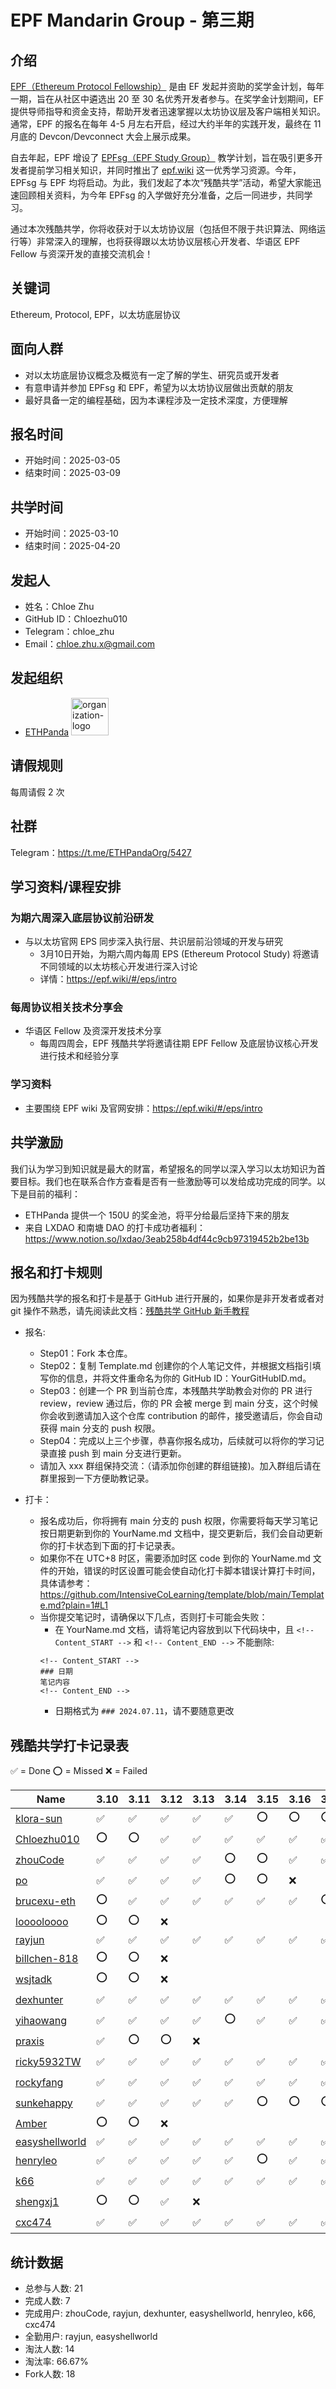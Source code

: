 # EPF Mandarin Group - 第三期

## 介绍

[EPF（Ethereum Protocol Fellowship）](https://github.com/eth-protocol-fellows/cohort-five/blob/main/program-guide/program-details.md) 是由 EF 发起并资助的奖学金计划，每年一期，旨在从社区中遴选出 20 至 30 名优秀开发者参与。在奖学金计划期间，EF 提供导师指导和资金支持，帮助开发者迅速掌握以太坊协议层及客户端相关知识。通常，EPF 的报名在每年 4-5 月左右开启，经过大约半年的实践开发，最终在 11 月底的 Devcon/Devconnect 大会上展示成果。

自去年起，EPF 增设了 [EPFsg（EPF Study Group）](https://epf.wiki/#/eps/intro) 教学计划，旨在吸引更多开发者提前学习相关知识，并同时推出了 [epf.wiki](https://epf.wiki/#/) 这一优秀学习资源。今年，EPFsg 与 EPF 均将启动。为此，我们发起了本次“残酷共学”活动，希望大家能迅速回顾相关资料，为今年 EPFsg 的入学做好充分准备，之后一同进步，共同学习。

通过本次残酷共学，你将收获对于以太坊协议层（包括但不限于共识算法、网络运行等）非常深入的理解，也将获得跟以太坊协议层核心开发者、华语区 EPF Fellow 与资深开发的直接交流机会！

## 关键词

Ethereum, Protocol, EPF，以太坊底层协议

## 面向人群

- 对以太坊底层协议概念及概览有一定了解的学生、研究员或开发者
- 有意申请并参加 EPFsg 和 EPF，希望为以太坊协议层做出贡献的朋友
- 最好具备一定的编程基础，因为本课程涉及一定技术深度，方便理解

## 报名时间

- 开始时间：2025-03-05
- 结束时间：2025-03-09

## 共学时间

- 开始时间：2025-03-10
- 结束时间：2025-04-20

## 发起人

- 姓名：Chloe Zhu
- GitHub ID：Chloezhu010
- Telegram：chloe_zhu
- Email：chloe.zhu.x@gmail.com

## 发起组织

- [ETHPanda](https://ethpanda.org/) <img alt="organization-logo" height="60px" src="https://cdn.lxdao.io/10aed40b-4786-4c2b-aaaa-b7d8a119c00e.png" />

## 请假规则

每周请假 2 次

## 社群

Telegram：https://t.me/ETHPandaOrg/5427

## 学习资料/课程安排
### 为期六周深入底层协议前沿研发
- 与以太坊官网 EPS 同步深入执行层、共识层前沿领域的开发与研究
  - 3月10日开始，为期六周内每周 EPS (Ethereum Protocol Study) 将邀请不同领域的以太坊核心开发进行深入讨论
  - 详情：https://epf.wiki/#/eps/intro
### 每周协议相关技术分享会
- 华语区 Fellow 及资深开发技术分享
  - 每周四周会，EPF 残酷共学将邀请往期 EPF Fellow 及底层协议核心开发进行技术和经验分享
### 学习资料
  - 主要围绕 EPF wiki 及官网安排：https://epf.wiki/#/eps/intro

## 共学激励

我们认为学习到知识就是最大的财富，希望报名的同学以深入学习以太坊知识为首要目标。我们也在联系合作方查看是否有一些激励等可以发给成功完成的同学。以下是目前的福利：

- ETHPanda 提供一个 150U 的奖金池，将平分给最后坚持下来的朋友
- 来自 LXDAO 和南塘 DAO 的打卡成功者福利：<https://www.notion.so/lxdao/3eab258b4df44c9cb97319452b2be13b>

## 报名和打卡规则

因为残酷共学的报名和打卡是基于 GitHub 进行开展的，如果你是非开发者或者对 git 操作不熟悉，请先阅读此文档：[残酷共学 GitHub 新手教程](https://www.notion.so/lxdao/GitHub-bd65b981146947fea1fb675942567a45)

- 报名:

  - Step01：Fork 本仓库。
  - Step02：复制 Template.md 创建你的个人笔记文件，并根据文档指引填写你的信息，并将文件重命名为你的 GitHub ID：YourGitHubID.md。
  - Step03：创建一个 PR 到当前仓库，本残酷共学助教会对你的 PR 进行 review，review 通过后，你的 PR 会被 merge 到 main 分支，这个时候你会收到邀请加入这个仓库 contribution 的邮件，接受邀请后，你会自动获得 main 分支的 push 权限。
  - Step04：完成以上三个步骤，恭喜你报名成功，后续就可以将你的学习记录直接 push 到 main 分支进行更新。
  - 请加入 xxx 群组保持交流：（请添加你创建的群组链接)。加入群组后请在群里报到一下方便助教记录。

- 打卡：
  - 报名成功后，你将拥有 main 分支的 push 权限，你需要将每天学习笔记按日期更新到你的 YourName.md 文档中，提交更新后，我们会自动更新你的打卡状态到下面的打卡记录表。
  - 如果你不在 UTC+8 时区，需要添加时区 code 到你的 YourName.md 文件的开始，错误的时区设置可能会使自动化打卡脚本错误计算打卡时间，具体请参考：https://github.com/IntensiveCoLearning/template/blob/main/Template.md?plain=1#L1
  - 当你提交笔记时，请确保以下几点，否则打卡可能会失败：
    - 在 YourName.md 文档，请将笔记内容放到以下代码块中，且 `<!-- Content_START -->` 和 `<!-- Content_END -->` 不能删除:
    ```
    <!-- Content_START -->
    ### 日期
    笔记内容
    <!-- Content_END -->
    ```
    - 日期格式为 `### 2024.07.11`，请不要随意更改

## 残酷共学打卡记录表

✅ = Done ⭕️ = Missed ❌ = Failed

<!-- START_COMMIT_TABLE -->
| Name | 3.10 | 3.11 | 3.12 | 3.13 | 3.14 | 3.15 | 3.16 | 3.17 | 3.18 | 3.19 | 3.20 | 3.21 | 3.22 | 3.23 | 3.24 | 3.25 | 3.26 | 3.27 | 3.28 | 3.29 | 3.30 | 3.31 | 4.01 | 4.02 | 4.03 | 4.04 | 4.05 | 4.06 | 4.07 | 4.08 | 4.09 | 4.10 | 4.11 | 4.12 | 4.13 | 4.14 | 4.15 | 4.16 | 4.17 | 4.18 | 4.19 | 4.20 |
| ------------- | ---- | ---- | ---- | ---- | ---- | ---- | ---- | ---- | ---- | ---- | ---- | ---- | ---- | ---- | ---- | ---- | ---- | ---- | ---- | ---- | ---- | ---- | ---- | ---- | ---- | ---- | ---- | ---- | ---- | ---- | ---- | ---- | ---- | ---- | ---- | ---- | ---- | ---- | ---- | ---- | ---- | ---- |
| [klora-sun](https://github.com/IntensiveCoLearning/Ethereum-Protocol-Fellowship-3/blob/main/klora-sun.md) | ✅ | ✅ | ✅ | ✅ | ✅ | ⭕️ | ⭕️ | ⭕️ | ⭕️ | ❌ | | | | | | | | | | | | | | | | | | | | | | | | | | | | | | | | |
| [Chloezhu010](https://github.com/IntensiveCoLearning/Ethereum-Protocol-Fellowship-3/blob/main/Chloezhu010.md) | ⭕️ | ⭕️ | ✅ | ✅ | ✅ | ✅ | ✅ | ✅ | ⭕️ | ⭕️ |   | ❌ | | | | | | | | | | | | | | | | | | | | | | | | | | | | | | |
| [zhouCode](https://github.com/IntensiveCoLearning/Ethereum-Protocol-Fellowship-3/blob/main/zhouCode.md) | ✅ | ✅ | ✅ | ✅ | ⭕️ | ⭕️ | ✅ | ✅ | ⭕️ | ⭕️ | ✅ | ✅ | ✅ | ✅ | ✅ | ✅ | ✅ | ⭕️ | ✅ | ✅ | ✅ | ✅ | ⭕️ | ⭕️ | ✅ | ✅ | ✅ | ✅ | ⭕️ | ✅ | ✅ | ✅ | ✅ | ⭕️ | ✅ | ✅ | ⭕️ | ✅ | ✅ | ✅ | ✅ | ✅ |
| [po](https://github.com/IntensiveCoLearning/Ethereum-Protocol-Fellowship-3/blob/main/po.md) | ✅ | ✅ | ✅ | ✅ | ⭕️ | ⭕️ | ❌ | | | | | | | | | | | | | | | | | | | | | | | | | | | | | | | | | | | |
| [brucexu-eth](https://github.com/IntensiveCoLearning/Ethereum-Protocol-Fellowship-3/blob/main/brucexu-eth.md) | ⭕️ | ✅ | ✅ | ✅ | ✅ | ✅ | ✅ | ⭕️ | ✅ | ✅ | ✅ | ✅ | ✅ | ⭕️ | ✅ | ✅ | ✅ | ✅ | ✅ | ⭕️ | ✅ | ✅ | ✅ | ⭕️ | ✅ | ⭕️ | ✅ | ✅ | ✅ | ✅ | ✅ | ✅ | ✅ | ✅ | ⭕️ | ⭕️ | ⭕️ | ❌ | | | | |
| [looooloooo](https://github.com/IntensiveCoLearning/Ethereum-Protocol-Fellowship-3/blob/main/looooloooo.md) | ⭕️ | ⭕️ | ❌ | | | | | | | | | | | | | | | | | | | | | | | | | | | | | | | | | | | | | | | |
| [rayjun](https://github.com/IntensiveCoLearning/Ethereum-Protocol-Fellowship-3/blob/main/rayjun.md) | ✅ | ✅ | ✅ | ✅ | ✅ | ✅ | ✅ | ✅ | ✅ | ✅ | ✅ | ✅ | ✅ | ✅ | ✅ | ✅ | ✅ | ✅ | ✅ | ✅ | ✅ | ✅ | ✅ | ✅ | ✅ | ✅ | ✅ | ✅ | ✅ | ✅ | ✅ | ✅ | ✅ | ✅ | ✅ | ✅ | ✅ | ✅ | ✅ | ✅ | ✅ | ✅ |
| [billchen-818](https://github.com/IntensiveCoLearning/Ethereum-Protocol-Fellowship-3/blob/main/billchen-818.md) | ⭕️ | ⭕️ | ❌ | | | | | | | | | | | | | | | | | | | | | | | | | | | | | | | | | | | | | | | |
| [wsjtadk](https://github.com/IntensiveCoLearning/Ethereum-Protocol-Fellowship-3/blob/main/wsjtadk.md) | ⭕️ | ⭕️ | ❌ | | | | | | | | | | | | | | | | | | | | | | | | | | | | | | | | | | | | | | | |
| [dexhunter](https://github.com/IntensiveCoLearning/Ethereum-Protocol-Fellowship-3/blob/main/dexhunter.md) | ✅ | ✅ | ✅ | ✅ | ✅ | ✅ | ✅ | ✅ | ✅ | ✅ |   | ⭕️ | ✅ | ✅ | ✅ | ✅ | ✅ | ✅ | ✅ | ✅ | ✅ | ⭕️ | ✅ | ✅ | ✅ | ✅ | ✅ | ✅ | ✅ | ✅ | ✅ | ✅ | ✅ | ✅ | ✅ | ⭕️ | ✅ | ✅ | ✅ | ✅ | ✅ | ✅ |
| [yihaowang](https://github.com/IntensiveCoLearning/Ethereum-Protocol-Fellowship-3/blob/main/yihaowang.md) | ✅ | ✅ | ✅ | ✅ | ⭕️ | ✅ | ✅ | ✅ | ⭕️ | ✅ | ✅ | ✅ | ⭕️ | ✅ | ✅ | ✅ | ✅ | ⭕️ | ⭕️ | ✅ | ✅ | ✅ | ✅ | ⭕️ | ⭕️ | ❌ | | | | | | | | | | | | | | | | |
| [praxis](https://github.com/IntensiveCoLearning/Ethereum-Protocol-Fellowship-3/blob/main/praxis.md) | ✅ | ⭕️ | ⭕️ | ❌ | | | | | | | | | | | | | | | | | | | | | | | | | | | | | | | | | | | | | | |
| [ricky5932TW](https://github.com/IntensiveCoLearning/Ethereum-Protocol-Fellowship-3/blob/main/ricky5932TW.md) | ✅ | ✅ | ✅ | ✅ | ✅ | ✅ | ✅ | ✅ | ✅ | ✅ | ✅ | ✅ | ✅ | ✅ | ✅ | ✅ | ✅ | ✅ | ✅ | ✅ | ✅ | ✅ | ✅ | ⭕️ | ⭕️ | ❌ | | | | | | | | | | | | | | | | |
| [rockyfang](https://github.com/IntensiveCoLearning/Ethereum-Protocol-Fellowship-3/blob/main/rockyfang.md) | ✅ | ✅ | ✅ | ✅ | ✅ | ✅ | ✅ | ✅ | ✅ | ✅ | ✅ | ✅ | ✅ | ✅ | ✅ | ✅ | ✅ | ✅ | ✅ | ✅ | ✅ | ✅ | ✅ | ⭕️ | ⭕️ | ❌ | | | | | | | | | | | | | | | | |
| [sunkehappy](https://github.com/IntensiveCoLearning/Ethereum-Protocol-Fellowship-3/blob/main/sunkehappy.md) | ✅ | ✅ | ✅ | ✅ | ✅ | ⭕️ | ⭕️ | ⭕️ | ⭕️ | ❌ | | | | | | | | | | | | | | | | | | | | | | | | | | | | | | | | |
| [Amber](https://github.com/IntensiveCoLearning/Ethereum-Protocol-Fellowship-3/blob/main/Amber.md) | ⭕️ | ⭕️ | ❌ | | | | | | | | | | | | | | | | | | | | | | | | | | | | | | | | | | | | | | | |
| [easyshellworld](https://github.com/IntensiveCoLearning/Ethereum-Protocol-Fellowship-3/blob/main/easyshellworld.md) | ✅ | ✅ | ✅ | ✅ | ✅ | ✅ | ✅ | ✅ | ✅ | ✅ | ✅ | ✅ | ✅ | ✅ | ✅ | ✅ | ✅ | ✅ | ✅ | ✅ | ✅ | ✅ | ✅ | ✅ | ✅ | ✅ | ✅ | ✅ | ✅ | ✅ | ✅ | ✅ | ✅ | ✅ | ✅ | ✅ | ✅ | ✅ | ✅ | ✅ | ✅ | ✅ |
| [henryleo](https://github.com/IntensiveCoLearning/Ethereum-Protocol-Fellowship-3/blob/main/henryleo.md) | ✅ | ✅ | ✅ | ✅ | ✅ | ⭕️ | ✅ | ✅ | ✅ | ✅ | ✅ | ⭕️ | ✅ | ⭕️ | ✅ | ✅ | ✅ | ✅ | ✅ | ✅ | ⭕️ | ✅ | ✅ | ✅ | ✅ | ✅ | ⭕️ | ⭕️ | ⭕️ | ✅ | ✅ | ✅ | ✅ | ✅ | ✅ | ✅ | ✅ | ✅ | ✅ | ✅ | ⭕️ |   |
| [k66](https://github.com/IntensiveCoLearning/Ethereum-Protocol-Fellowship-3/blob/main/k66.md) | ✅ | ✅ | ✅ | ✅ | ✅ | ✅ | ✅ | ✅ | ✅ | ⭕️ | ✅ | ✅ | ✅ | ✅ | ✅ | ⭕️ | ✅ | ✅ | ✅ | ✅ | ✅ | ✅ | ✅ | ✅ | ⭕️ | ✅ | ✅ | ✅ | ✅ | ✅ | ✅ | ✅ | ✅ | ✅ | ✅ | ✅ | ✅ | ✅ | ✅ | ⭕️ | ✅ | ✅ |
| [shengxj1](https://github.com/IntensiveCoLearning/Ethereum-Protocol-Fellowship-3/blob/main/shengxj1.md) | ⭕️ | ⭕️ | ✅ | ❌ | | | | | | | | | | | | | | | | | | | | | | | | | | | | | | | | | | | | | | |
| [cxc474](https://github.com/IntensiveCoLearning/Ethereum-Protocol-Fellowship-3/blob/main/cxc474.md) | ✅ | ✅ | ✅ | ✅ | ✅ | ✅ | ✅ | ✅ | ✅ | ✅ | ✅ | ⭕️ | ⭕️ | ✅ | ✅ | ✅ | ✅ | ✅ | ✅ | ⭕️ | ✅ | ✅ | ✅ | ✅ | ✅ | ✅ | ⭕️ | ✅ | ✅ | ✅ | ✅ | ✅ | ✅ | ⭕️ | ✅ | ✅ | ✅ | ✅ | ✅ | ✅ | ✅ | ✅ |
<!-- END_COMMIT_TABLE -->



























































































































































<!-- STATISTICALDATA_START -->
## 统计数据

- 总参与人数: 21
- 完成人数: 7
- 完成用户: zhouCode, rayjun, dexhunter, easyshellworld, henryleo, k66, cxc474
- 全勤用户: rayjun, easyshellworld
- 淘汰人数: 14
- 淘汰率: 66.67%
- Fork人数: 18
<!-- STATISTICALDATA_END -->


